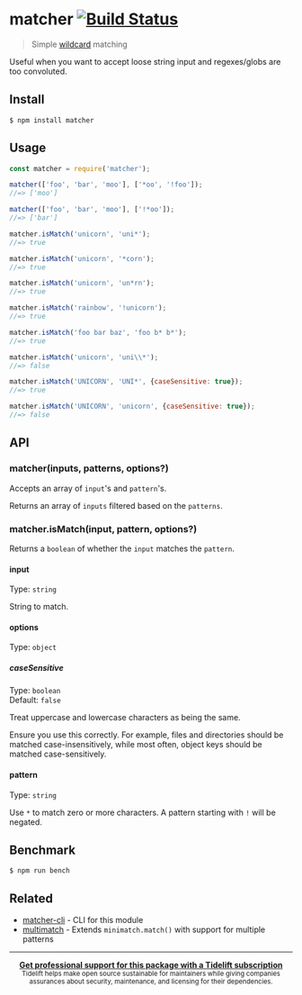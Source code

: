 # matcher [![Build Status](https://travis-ci.org/sindresorhus/matcher.svg?branch=master)](https://travis-ci.org/sindresorhus/matcher)

> Simple [wildcard](https://en.wikipedia.org/wiki/Wildcard_character) matching

Useful when you want to accept loose string input and regexes/globs are too convoluted.


## Install

```
$ npm install matcher
```


## Usage

```js
const matcher = require('matcher');

matcher(['foo', 'bar', 'moo'], ['*oo', '!foo']);
//=> ['moo']

matcher(['foo', 'bar', 'moo'], ['!*oo']);
//=> ['bar']

matcher.isMatch('unicorn', 'uni*');
//=> true

matcher.isMatch('unicorn', '*corn');
//=> true

matcher.isMatch('unicorn', 'un*rn');
//=> true

matcher.isMatch('rainbow', '!unicorn');
//=> true

matcher.isMatch('foo bar baz', 'foo b* b*');
//=> true

matcher.isMatch('unicorn', 'uni\\*');
//=> false

matcher.isMatch('UNICORN', 'UNI*', {caseSensitive: true});
//=> true

matcher.isMatch('UNICORN', 'unicorn', {caseSensitive: true});
//=> false
```


## API

### matcher(inputs, patterns, options?)

Accepts an array of `input`'s and `pattern`'s.

Returns an array of `inputs` filtered based on the `patterns`.

### matcher.isMatch(input, pattern, options?)

Returns a `boolean` of whether the `input` matches the `pattern`.

#### input

Type: `string`

String to match.

#### options

Type: `object`

##### caseSensitive

Type: `boolean`<br>
Default: `false`

Treat uppercase and lowercase characters as being the same.

Ensure you use this correctly. For example, files and directories should be matched case-insensitively, while most often, object keys should be matched case-sensitively.

#### pattern

Type: `string`

Use `*` to match zero or more characters. A pattern starting with `!` will be negated.


## Benchmark

```
$ npm run bench
```


## Related

- [matcher-cli](https://github.com/sindresorhus/matcher-cli) - CLI for this module
- [multimatch](https://github.com/sindresorhus/multimatch) - Extends `minimatch.match()` with support for multiple patterns


---

<div align="center">
	<b>
		<a href="https://tidelift.com/subscription/pkg/npm-matcher?utm_source=npm-matcher&utm_medium=referral&utm_campaign=readme">Get professional support for this package with a Tidelift subscription</a>
	</b>
	<br>
	<sub>
		Tidelift helps make open source sustainable for maintainers while giving companies<br>assurances about security, maintenance, and licensing for their dependencies.
	</sub>
</div>
